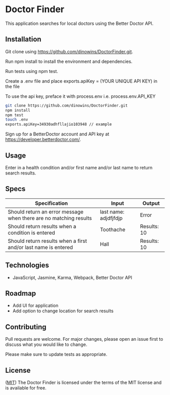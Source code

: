 # Doctor Finder

This application searches for local doctors using the Better Doctor API.

## Installation

Git clone using https://github.com/dinowins/DoctorFinder.git.

Run npm install to install the environment and dependencies.

Run tests using npm test.

Create a .env file and place exports.apiKey = (YOUR UNIQUE API KEY) in the file

To use the api key, preface it with process.env i.e. process.env.API_KEY

```bash
git clone https://github.com/dinowins/DoctorFinder.git
npm install
npm test
touch .env
exports.apiKey=34930adhfllajio103948 // example
```

Sign up for a BetterDoctor account and API key at https://developer.betterdoctor.com/.

## Usage

Enter in a health condition and/or first name and/or last name to return search results.

## Specs
Specification | Input | Output
------------- | ----- | ------
Should return an error message when there are no matching results | last name: adjdfjfdjp | Error
Should return results when a condition is entered | Toothache | Results: 10
Should return results when a first and/or last name is entered | Hall | Results: 10

## Technologies

- JavaScript, Jasmine, Karma, Webpack, Better Doctor API

## Roadmap

- Add UI for application
- Add option to change location for search results

## Contributing
Pull requests are welcome. For major changes, please open an issue first to discuss what you would like to change.

Please make sure to update tests as appropriate.

## License
([MIT](https://choosealicense.com/licenses/mit/)) The Doctor Finder is licensed under the terms of the MIT license and is available for free.
